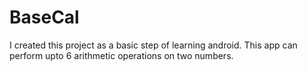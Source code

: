 # BaseCal
I created this project as a basic step of learning android. This app can perform upto 6 arithmetic operations on two numbers.
